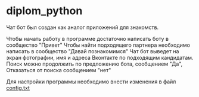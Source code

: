 # diplom_python
<p>Чат бот был создан как аналог приложений для знакомств.</p>
<p>Чтобы начать работу в программе достаточно написать боту в сообщество "Привет"
Чтобы найти подходящего партнера необходимо написать в сообщество "Давай познакомимся"
Чат бот выведет на экран фотографии, имя и адреса Вконтакте по подходящим кандидатам.
Поиск можно продолжить по предложению бота, сообщением "Да",
Отказаться от поиска сообщением "нет"</p>
<p>Для настройки программы необходимо внести изменения в файл <a href="https://github.com/INadezhda/diplom_python/blob/main/config.txt">config.txt</a></p>
